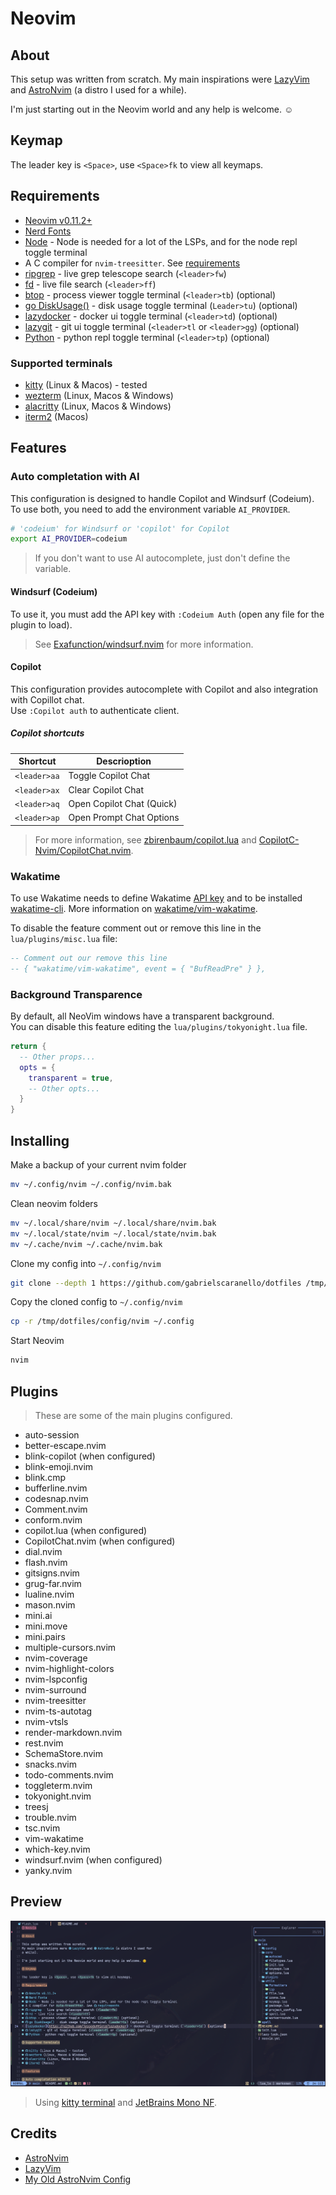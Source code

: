 # Neovim

## About

This setup was written from scratch.
My main inspirations were [LazyVim](https://www.lazyvim.org/) and [AstroNvim](https://astronvim.com/) (a distro I used for a while).

I'm just starting out in the Neovim world and any help is welcome. ☺️

## Keymap

The leader key is `<Space>`, use `<Space>fk` to view all keymaps.

## Requirements

- [Neovim v0.11.2+](https://github.com/neovim/neovim/releases/tag/stable)
- [Nerd Fonts](https://www.nerdfonts.com/font-downloads)
- [Node](https://nodejs.org/en/) - Node is needed for a lot of the LSPs, and for the node repl toggle terminal
- A C compiler for `nvim-treesitter`. See [requirements](https://github.com/nvim-treesitter/nvim-treesitter#requirements)
- [ripgrep](https://github.com/BurntSushi/ripgrep) - live grep telescope search (`<leader>fw`)
- [fd](https://github.com/sharkdp/fd) - live file search (`<leader>ff`)
- [btop](https://github.com/aristocratos/btop) - process viewer toggle terminal (`<leader>tb`) (optional)
- [go DiskUsage()](https://github.com/dundee/gdu) - disk usage toggle terminal (`Leader>tu`) (optional)
- [lazydocker](https://github.com/jesseduffield/lazydocker) - docker ui toggle terminal (`<leader>td`) (optional)
- [lazygit](https://github.com/jesseduffield/lazygit) - git ui toggle terminal (`<leader>tl` or `<leader>gg`) (optional)
- [Python](https://www.python.org/) - python repl toggle terminal (`<leader>tp`) (optional)

### Supported terminals

- [kitty](https://github.com/kovidgoyal/kitty) (Linux & Macos) - tested
- [wezterm](https://github.com/wez/wezterm) (Linux, Macos & Windows)
- [alacritty](https://github.com/alacritty/alacritty) (Linux, Macos & Windows)
- [iterm2](https://iterm2.com/) (Macos)

## Features

### Auto completation with AI

This configuration is designed to handle Copilot and Windsurf (Codeium).
To use both, you need to add the environment variable `AI_PROVIDER`.

```bash
# 'codeium' for Windsurf or 'copilot' for Copilot
export AI_PROVIDER=codeium
```

> If you don't want to use AI autocomplete, just don't define the variable.

#### Windsurf (Codeium)

To use it, you must add the API key with `:Codeium Auth` (open any file for the plugin to load).

> See [Exafunction/windsurf.nvim](https://github.com/Exafunction/windsurf.nvim) for more information.

#### Copilot

This configuration provides autocomplete with Copilot and also integration with Copillot chat.  
Use `:Copilot auth` to authenticate client.

##### Copilot shortcuts

| Shortcut     | Descrioption              |
| ------------ | ------------------------- |
| `<leader>aa` | Toggle Copilot Chat       |
| `<leader>ax` | Clear Copilot Chat        |
| `<leader>aq` | Open Copilot Chat (Quick) |
| `<leader>ap` | Open Prompt Chat Options  |

> For more information, see [zbirenbaum/copilot.lua](https://github.com/zbirenbaum/copilot.lua)
> and [CopilotC-Nvim/CopilotChat.nvim](https://github.com/CopilotC-Nvim/CopilotChat.nvim).

### Wakatime

To use Wakatime needs to define Wakatime
[API key](https://wakatime.com/settings#apikey)
and to be installed [wakatime-cli](https://github.com/wakatime/wakatime-cli).
More information on [wakatime/vim-wakatime](https://github.com/wakatime/vim-wakatime).

To disable the feature comment out or remove this line in the
`lua/plugins/misc.lua` file:

```lua
-- Comment out our remove this line
-- { "wakatime/vim-wakatime", event = { "BufReadPre" } },
```

### Background Transparence

By default, all NeoVim windows have a transparent background.  
You can disable this feature editing the `lua/plugins/tokyonight.lua` file.

```lua
return {
  -- Other props...
  opts = {
    transparent = true,
    -- Other opts...
  }
}
```

## Installing

Make a backup of your current nvim folder

```bash
mv ~/.config/nvim ~/.config/nvim.bak
```

Clean neovim folders

```bash
mv ~/.local/share/nvim ~/.local/share/nvim.bak
mv ~/.local/state/nvim ~/.local/state/nvim.bak
mv ~/.cache/nvim ~/.cache/nvim.bak
```

Clone my config into `~/.config/nvim`

```bash
git clone --depth 1 https://github.com/gabrielscaranello/dotfiles /tmp/dotfiles
```

Copy the cloned config to `~/.config/nvim`

```bash
cp -r /tmp/dotfiles/config/nvim ~/.config
```

Start Neovim

```bash
nvim
```

## Plugins

> These are some of the main plugins configured.

- auto-session
- better-escape.nvim
- blink-copilot (when configured)
- blink-emoji.nvim
- blink.cmp
- bufferline.nvim
- codesnap.nvim
- Comment.nvim
- conform.nvim
- copilot.lua (when configured)
- CopilotChat.nvim (when configured)
- dial.nvim
- flash.nvim
- gitsigns.nvim
- grug-far.nvim
- lualine.nvim
- mason.nvim
- mini.ai
- mini.move
- mini.pairs
- multiple-cursors.nvim
- nvim-coverage
- nvim-highlight-colors
- nvim-lspconfig
- nvim-surround
- nvim-treesitter
- nvim-ts-autotag
- nvim-vtsls
- render-markdown.nvim
- rest.nvim
- SchemaStore.nvim
- snacks.nvim
- todo-comments.nvim
- toggleterm.nvim
- tokyonight.nvim
- treesj
- trouble.nvim
- tsc.nvim
- vim-wakatime
- which-key.nvim
- windsurf.nvim (when configured)
- yanky.nvim

## Preview

![Preview](/assets/nvim-preview.webp)

> Using [kitty terminal](https://sw.kovidgoyal.net/kitty/) and [JetBrains Mono NF](https://github.com/ryanoasis/nerd-fonts/tree/master/patched-fonts/JetBrainsMono/Ligatures).

## Credits

- [AstroNvim](https://github.com/AstroNvim/AstroNvim)
- [LazyVim](https://github.com/LazyVim/LazyVim)
- [My Old AstroNvim Config](/config/nvim-astronvim)
